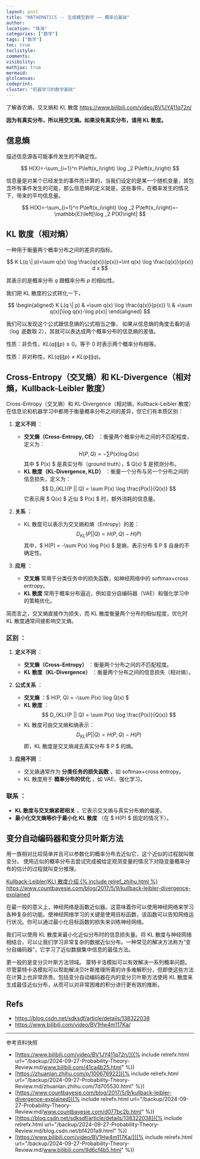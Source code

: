 ```yaml
---
layout: post
title: "MATHEMATICS -- 生成模型数学 —— 概率论基础"
author:
location: "珠海"
categories: ["数学"]
tags: ["数学"]
toc: true
toclistyle:
comments:
visibility:
mathjax: true
mermaid:
glslcanvas:
codeprint:
cluster: "机器学习的数学基础"
---
```


了解香农熵，交叉熵和 KL 散度
<https://www.bilibili.com/video/BV1JY411q72n/>

**因为有真实分布，所以用交叉熵。如果没有真实分布，请用 KL 散度。**


## 信息熵

描述信息源各可能事件发生的不确定性。

$$
H(X)=-\sum_{i=1}^n P\left(x_i\right) \log _2 P\left(x_i\right)
$$

信息量是对某个已经发生的事件而计算的，当我们设定的是某一个随机变量，其包含所有事件发生的可能，那么信息熵的定义就是，这些事件，在概率发生的情况下，带来的平均信息量。

$$
H(X)=-\sum_{i=1}^n P\left(x_i\right) \log _2 P\left(x_i\right)=-\mathbb{E}\left[\log _2 P(X)\right]
$$


## KL 散度（相对熵）

一种用于衡量两个概率分布之间的差异的指标。

$$
K L(q \| p)=\sum q(x) \log \frac{q(x)}{p(x)}=\int q(x) \log \frac{q(x)}{p(x)} d x
$$

其表示的是概率分布 $q$ 跟概率分布 $p$ 的相似性。

我们把 KL 散度的公式转化一下，

$$
\begin{aligned}
K L(q \| p) & =\sum q(x) \log \frac{q(x)}{p(x)} \\
& =\sum q(x)[\log q(x)-\log p(x)]
\end{aligned}
$$

我们可以发现这个公式跟信息熵的公式相当之像，
如果从信息熵的角度去看的话（$\log$ 底数取 $2$），其就可以表达成两个概率分布的信息熵的差值。

性质：非负性，$K L(q \|\| p) \geq 0$。等于 $0$ 时表示两个概率分布相等。

性质：非对称性，$K L(q \|\| p) \neq K L(p \|\| q)$。


## Cross-Entropy（交叉熵）和 KL-Divergence（相对熵，Kullback-Leibler 散度）

Cross-Entropy（交叉熵）和 KL-Divergence（相对熵，Kullback-Leibler 散度）在信息论和机器学习中都用于衡量概率分布之间的差异，但它们有本质区别：

1. **定义不同** ：
    - **交叉熵（Cross-Entropy, CE）** ：衡量两个概率分布之间的不匹配程度，定义为：
        $$
        H(P, Q) = -\sum P(x) \log Q(x)
        $$
        其中 $ P(x) $ 是真实分布（ground truth），$ Q(x) $ 是预测分布。
    - **KL 散度（KL-Divergence, KLD）** ：衡量一个分布与另一个分布之间的信息损失，定义为：
        $$
        D_{KL}(P || Q) = \sum P(x) \log \frac{P(x)}{Q(x)}
        $$
        它表示用 $ Q(x) $ 近似 $ P(x) $ 时，额外消耗的信息量。

2. **关系** ：
    - KL 散度可以表示为交叉熵和熵（Entropy）的差：
        $$
        D_{KL}(P || Q) = H(P, Q) - H(P)
        $$
        其中，$ H(P) = -\sum P(x) \log P(x) $ 是熵，表示分布 $ P $ 自身的不确定性。

3. **应用** ：
    - **交叉熵** 常用于分类任务中的损失函数，如神经网络中的 softmax+cross entropy。
    - **KL 散度** 常用于概率分布逼近，例如变分自编码器（VAE）和强化学习中的策略优化。

简而言之，交叉熵直接作为损失，而 KL 散度衡量两个分布的相似程度，优化时 KL 散度通常间接影响交叉熵。


### **区别** ：

1. **定义不同** ：
    - **交叉熵（Cross-Entropy）** ：衡量两个分布之间的不匹配程度。
    - **KL 散度（KL-Divergence）** ：衡量两个分布之间的信息损失（相对熵）。

2. **公式关系** ：
    - **交叉熵** ：$ H(P, Q) = -\sum P(x) \log Q(x) $
    - **KL 散度** ：$$ D_{KL}(P || Q) = \sum P(x) \log \frac{P(x)}{Q(x)} $$
    - KL 散度可由交叉熵和熵表示：
        $$
        D_{KL}(P || Q) = H(P, Q) - H(P)
        $$
        即，KL 散度是交叉熵减去真实分布 $ P $ 的熵。

3. **应用不同** ：
    - 交叉熵通常作为 **分类任务的损失函数** ，如 softmax+cross entropy。
    - KL 散度用于 **概率分布的优化** ，如 VAE、强化学习。


### **联系** ：

- **KL 散度与交叉熵紧密相关** ，它表示交叉熵与真实分布熵的偏差。
- **最小化交叉熵等价于最小化 KL 散度** （在 $ H(P) $ 固定的情况下）。


## 变分自动编码器和变分贝叶斯方法

用一族相对比较简单并且可以参数化的概率分布去近似它，这个近似的过程就叫做变分。
使用近似的概率分布去尝试完成被给定观测变量的情况下对隐变量概率分布的估计的过程就叫变分推理。

[Kullback-Leibler(KL) 散度介绍 {% include relref_zhihu.html %}](https://zhuanlan.zhihu.com/p/100676922)
<https://www.countbayesie.com/blog/2017/5/9/kullback-leibler-divergence-explained>

在最一般的意义上，神经网络是函数近似器。这意味着你可以使用神经网络来学习各种复杂的功能。使神经网络学习的关键是使用目标函数，该函数可以告知网络运行状况。你可以通过最小化目标函数的损失来训练神经网络。

我们可以使用 KL 散度来最小化近似分布时的信息损失量。将 KL 散度与神经网络相结合，可以让我们学习非常复杂的数据近似分布。一种常见的解决方法称为“变分自编码器”，它学习了近似数据集中信息的最佳方法。

更一般的是变分贝叶斯方法领域。
蒙特卡洛模拟可以有效解决一系列概率问题。尽管蒙特卡洛模拟可以帮助解决贝叶斯推理所需的许多难解积分，但即使这些方法在计算上也非常昂贵。包括变分自动编码器在内的变分贝叶斯方法使用 KL 散度来生成最佳近似分布，从而可以对非常困难的积分进行更有效的推断。


## Refs

* <https://blog.csdn.net/sdksdf/article/details/138322038>
* <https://www.bilibili.com/video/BV1Hw4m117Ka/>



<hr class='reviewline'/>
<p class='reviewtip'><script type='text/javascript' src='{% include relref.html url="/assets/reviewjs/blogs/2024-09-27-Probability-Theory-Review.md.js" %}'></script></p>
<font class='ref_snapshot'>参考资料快照</font>

- [https://www.bilibili.com/video/BV1JY411q72n/]({% include relrefx.html url="/backup/2024-09-27-Probability-Theory-Review.md/www.bilibili.com/41ca4b25.html" %})
- [https://zhuanlan.zhihu.com/p/100676922]({% include relrefx.html url="/backup/2024-09-27-Probability-Theory-Review.md/zhuanlan.zhihu.com/7d705530.html" %})
- [https://www.countbayesie.com/blog/2017/5/9/kullback-leibler-divergence-explained]({% include relrefx.html url="/backup/2024-09-27-Probability-Theory-Review.md/www.countbayesie.com/d077bc2b.html" %})
- [https://blog.csdn.net/sdksdf/article/details/138322038]({% include relrefx.html url="/backup/2024-09-27-Probability-Theory-Review.md/blog.csdn.net/bf4201a9.html" %})
- [https://www.bilibili.com/video/BV1Hw4m117Ka/]({% include relrefx.html url="/backup/2024-09-27-Probability-Theory-Review.md/www.bilibili.com/9d6cf4b5.html" %})
